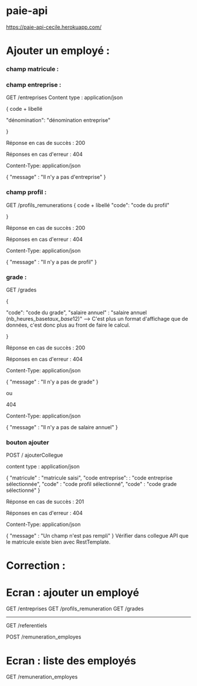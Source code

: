 # paie-api
https://paie-api-cecile.herokuapp.com/


# Ajouter un employé : 



### champ matricule : 

### champ entreprise : 

GET /entreprises
Content type : application/json

{
code + libellé

"dénomination": "dénomination entreprise"

}

Réponse en cas de succès : 200

Réponses en cas d'erreur : 
404

Content-Type: application/json

{
    "message" : "Il n'y a pas d'entreprise"
}


### champ profil : 

GET /profils_remunerations
{
code + libellé
"code": "code du profil"

}

Réponse en cas de succès : 200

Réponses en cas d'erreur : 
404

Content-Type: application/json

{
    "message" : "Il n'y a pas de profil"
}


### grade : 

GET /grades

{

"code": "code du grade",
"salaire annuel" : "salaire annuel (nb_heures_base*taux_base*12)" --> C'est plus un format d'affichage que de données, c'est donc plus au front de faire le calcul. 

}

Réponse en cas de succès : 200

Réponses en cas d'erreur : 
404

Content-Type: application/json

{
    "message" : "Il n'y a pas de grade"
}

ou 

404

Content-Type: application/json

{
    "message" : "Il n'y a pas de salaire annuel"
}


### bouton ajouter

POST / ajouterCollegue

content type : application/json

{
"matricule" : "matricule saisi", 
"code entreprise": : "code entreprise sélectionnée", 
"code" : "code profil sélectionné", 
"code" : "code grade sélectionné"
}

Réponse en cas de succès : 201

Réponses en cas d'erreur : 
404

Content-Type: application/json

{
    "message" : "Un champ n'est pas rempli"
}
Vérifier dans collegue API que le matricule existe bien avec RestTemplate.

# Correction : 

# Ecran : ajouter un employé

GET /entreprises
GET /profils_remuneration
GET /grades

------------------------
GET /referentiels

POST /remuneration_employes

# Ecran : liste des employés

GET /remuneration_employes





